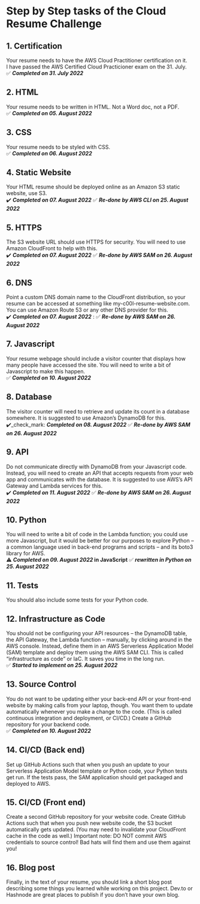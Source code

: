 # Step by Step tasks of the Cloud Resume Challenge


## 1. Certification 
   
Your resume needs to have the AWS Cloud Practitioner certification on it.   
I have passed the AWS Certified Cloud Practicioner exam on the 31. July.     
 :white_check_mark: **_Completed on 31. July 2022_**     
 

## 2. HTML 
Your resume needs to be written in HTML. Not a Word doc, not a PDF.       
 :white_check_mark: **_Completed on 05. August 2022_**  

## 3. CSS
Your resume needs to be styled with CSS.    
 :white_check_mark: **_Completed on 06. August 2022_**

## 4. Static Website
Your HTML resume should be deployed online as an Amazon S3 static website, use S3.    
 :heavy_check_mark: **_Completed on 07. August 2022_**
 :white_check_mark: **_Re-done by AWS CLI on 25. August 2022_** 
 
## 5. HTTPS
The S3 website URL should use HTTPS for security. You will need to use Amazon CloudFront to help with this.     
:heavy_check_mark: **_Completed on 07. August 2022_**
:white_check_mark: **_Re-done by AWS SAM on 26. August 2022_** 

## 6. DNS
Point a custom DNS domain name to the CloudFront distribution, so your resume can be accessed at something like my-c00l-resume-website.com. You can use Amazon Route 53 or any other DNS provider for this.     
:heavy_check_mark: **_Completed on 07. August 2022_** :
:white_check_mark: **_Re-done by AWS SAM on 26. August 2022_** 

## 7. Javascript
Your resume webpage should include a visitor counter that displays how many people have accessed the site. You will need to write a bit of Javascript to make this happen.    
:white_check_mark: **_Completed on 10. August 2022_**

## 8. Database
The visitor counter will need to retrieve and update its count in a database somewhere. It is suggested to use Amazon’s DynamoDB for this.     
 ✔️_check_mark: **_Completed on 08. August 2022_**
 :white_check_mark: **_Re-done by AWS SAM on 26. August 2022_** 

## 9. API
Do not communicate directly with DynamoDB from your Javascript code. Instead, you will need to create an API that accepts requests from your web app and communicates with the database. It is suggested to use AWS’s API Gateway and Lambda services for this.     
:heavy_check_mark: **_Completed on 11. August 2022_**
:white_check_mark: **_Re-done by AWS SAM on 26. August 2022_** 

## 10. Python
You will need to write a bit of code in the Lambda function; you could use more Javascript, but it would be better for our purposes to explore Python – a common language used in back-end programs and scripts – and its boto3 library for AWS.            
:warning: **_Completed on 09. August 2022_ in JavaScript**
:white_check_mark: **_rewritten in Python on 25. August 2022_**

## 11. Tests
You should also include some tests for your Python code.

## 12. Infrastructure as Code
You should not be configuring your API resources – the DynamoDB table, the API Gateway, the Lambda function – manually, by clicking around in the AWS console. Instead, define them in an AWS Serverless Application Model (SAM) template and deploy them using the AWS SAM CLI. This is called “infrastructure as code” or IaC. It saves you time in the long run.     
:white_check_mark: **_Started to implement on 25. August 2022_**

## 13. Source Control
You do not want to be updating either your back-end API or your front-end website by making calls from your laptop, though. You want them to update automatically whenever you make a change to the code. (This is called continuous integration and deployment, or CI/CD.) Create a GitHub repository for your backend code.     
:white_check_mark: **_Completed on 10. August 2022_**

## 14. CI/CD (Back end)
Set up GitHub Actions such that when you push an update to your Serverless Application Model template or Python code, your Python tests get run. If the tests pass, the SAM application should get packaged and deployed to AWS.

## 15. CI/CD (Front end)
Create a second GitHub repository for your website code. Create GitHub Actions such that when you push new website code, the S3 bucket automatically gets updated. (You may need to invalidate your CloudFront cache in the code as well.) Important note: DO NOT commit AWS credentials to source control! Bad hats will find them and use them against you!

## 16. Blog post
Finally, in the text of your resume, you should link a short blog post describing some things you learned while working on this project. Dev.to or Hashnode are great places to publish if you don’t have your own blog.
